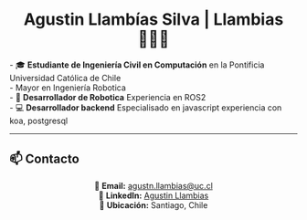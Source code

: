 
<h1 align="center">Agustin Llambías Silva | Llambias 👨🏻‍💻</h1>
<div align="center>
---

<h2>🚀 Sobre mí</h2>

<p align="center">
- 🎓 <b>Estudiante de Ingeniería Civil en Computación</b> en la Pontificia Universidad Católica de Chile<br>
  - Mayor en Ingeniería Robotica<br>
- 🤖 <b>Desarrollador de Robotica</b> Experiencia en ROS2<br>
- 💻 <b>Desarrollador backend</b> Especialisado en javascript experiencia con koa, postgresql<br>

</p>

---

<h2>📫 Contacto</h2>

<p align="center">
📧 <b>Email:</b> <a href="mailto:agustn.llambias@uc.cl">agustn.llambias@uc.cl</a><br>
💼 <b>LinkedIn:</b> <a href="www.linkedin.com/in/agustín-llambías-a1a287319">Agustin Llambias</a><br>
📍 <b>Ubicación:</b> Santiago, Chile
</p>

<div>
<!--
**llambias/llambias** is a ✨ _special_ ✨ repository because its `README.md` (this file) appears on your GitHub profile.

Here are some ideas to get you started:

- 🔭 I’m currently working on ...
- 🌱 I’m currently learning ...
- 👯 I’m looking to collaborate on ...
- 🤔 I’m looking for help with ...
- 💬 Ask me about ...
- 📫 How to reach me: ...
- 😄 Pronouns: ...
- ⚡ Fun fact: ...
-->
